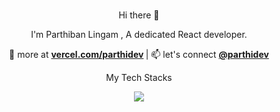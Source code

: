 
### 
<p align = "center">Hi there 👋 </p>

<!--
**Parthisp08/Parthisp08** is a ✨ _special_ ✨ repository because its `README.md` (this file) appears on your GitHub profile.

Here are some ideas to get you started:

- 🔭 I’m currently working on ...
- 🌱 I’m currently learning ...
- 👯 I’m looking to collaborate on ...
- 🤔 I’m looking for help with ...
- 💬 Ask me about ...
- 📫 How to reach me: ...
- 😄 Pronouns: ...
- ⚡ Fun fact: ...
-->
<p align="center">
I'm Parthiban Lingam , A dedicated React developer.
</p>

<p align="center">
💼 more at <strong><a href="https://vercel.com/parthidev">vercel.com/parthidev</a>  </strong> | 📫 let's connect <strong><a href="https://www.linkedin.com/in/parthiban-lingam-ba244257/">@parthidev</a>  </strong>
</p>

<p align="center">
My Tech Stacks
</p>
<p align="center">
  <a href="https://skillicons.dev">
    <img src="https://skillicons.dev/icons?i=css,html,js,react,next" />  
  </a>
</p>

 

